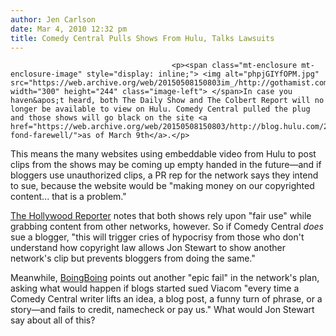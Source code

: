 ```yaml
---
author: Jen Carlson
date: Mar 4, 2010 12:32 pm
title: Comedy Central Pulls Shows From Hulu, Talks Lawsuits
---
```


	
										<p><span class="mt-enclosure mt-enclosure-image" style="display: inline;"> <img alt="phpjGIYfOPM.jpg" src="https://web.archive.org/web/20150508150803im_/http://gothamist.com/attachments/arts_jen/phpjGIYfOPM.jpg" width="300" height="244" class="image-left"> </span>In case you haven&apos;t heard, both The Daily Show and The Colbert Report will no longer be available to view on Hulu. Comedy Central pulled the plug and those shows will go black on the site <a href="https://web.archive.org/web/20150508150803/http://blog.hulu.com/2010/03/02/a-fond-farewell/">as of March 9th</a>.</p>

<p>This means the many websites using embeddable video from Hulu to post clips from the shows may be coming up empty handed in the future&#x2014;and if bloggers use unauthorized clips, a PR rep for the network says they intend to sue, because the website would be &quot;making money on our copyrighted content... that is a problem.&quot; </p>

<p><a href="https://web.archive.org/web/20150508150803/http://thresq.hollywoodreporter.com/2010/03/viacom-intends-to-go-after-bloggers-who-post-illegal-daily-show-clips.html">The Hollywood Reporter</a> notes that both shows rely upon &quot;fair use&quot; while grabbing content from other networks, however. So if Comedy Central <em>does</em> sue a blogger, &quot;this will trigger cries of hypocrisy from those who don&apos;t understand how copyright law allows Jon Stewart to show another network&apos;s clip but prevents bloggers from doing the same.&quot;</p>

<p>Meanwhile, <a href="https://web.archive.org/web/20150508150803/http://www.boingboing.net/2010/03/03/if-you-blog-unauthor.html">BoingBoing</a> points out another &quot;epic fail&quot; in the network&apos;s plan, asking what would happen if blogs started sued Viacom &quot;every time a Comedy Central writer lifts an idea, a blog post, a funny turn of phrase, or a story&#x2014;and fails to credit, namecheck or pay us.&quot; What would Jon Stewart say about all of this?</p>					
										
									
				